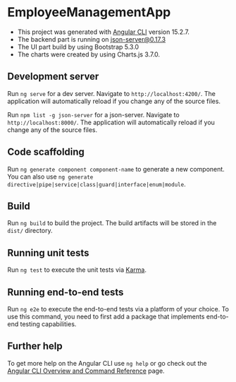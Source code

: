 # EmployeeManagementApp

- This project was generated with [Angular CLI](https://github.com/angular/angular-cli) version 15.2.7.
- The backend part is running on json-server@0.17.3
- The UI part build by using Bootstrap 5.3.0
- The charts were created by using Charts.js 3.7.0.

## Development server

Run `ng serve` for a dev server. Navigate to `http://localhost:4200/`. The application will automatically reload if you change any of the source files.

Run `npm list -g json-server` for a json-server. Navigate to `http://localhost:8000/`. The application will automatically reload if you change any of the source files.

## Code scaffolding

Run `ng generate component component-name` to generate a new component. You can also use `ng generate directive|pipe|service|class|guard|interface|enum|module`.

## Build

Run `ng build` to build the project. The build artifacts will be stored in the `dist/` directory.

## Running unit tests

Run `ng test` to execute the unit tests via [Karma](https://karma-runner.github.io).

## Running end-to-end tests

Run `ng e2e` to execute the end-to-end tests via a platform of your choice. To use this command, you need to first add a package that implements end-to-end testing capabilities.

## Further help

To get more help on the Angular CLI use `ng help` or go check out the [Angular CLI Overview and Command Reference](https://angular.io/cli) page.
